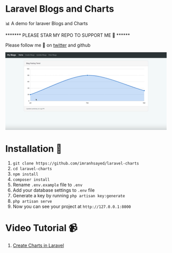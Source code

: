 # Laravel Blogs and Charts
:bar_chart: A demo for laraver Blogs and Charts

******* PLEASE STAR MY REPO TO SUPPORT ME 🙏 ******

Please follow me 🙏 on [twitter](https://twitter.com/imranhsayed) and github

![](charts.png)

# Installation :wrench:

1. `git clone https://github.com/imranhsayed/laravel-charts`
2. `cd laravel-charts`
3. `npm install`
4. `composer install`
5. Rename `.env.example` file to `.env`
5. Add your database settings to `.env` file
6. Generate a key by running `php artisan key:generate`
7. `php artisan serve`
8. Now you can see your project at `http://127.0.0.1:8000`

# Video Tutorial :video_camera:

1. [Create Charts in Laravel](https://youtu.be/HGPLf8JBDs4)
